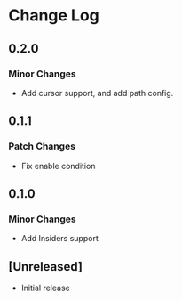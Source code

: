 # Change Log

## 0.2.0

### Minor Changes

- Add cursor support, and add path config.

## 0.1.1

### Patch Changes

- Fix enable condition

## 0.1.0

### Minor Changes

- Add Insiders support

## [Unreleased]

- Initial release
